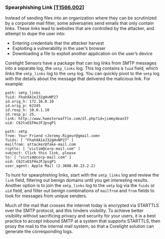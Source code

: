 ### Spearphishing Link [\[T1566.002\]](https://attack.mitre.org/techniques/T1566/002/)

Instead of sending files into an organization where they can be scrutinized by a corporate mail filter, some adversaries send emails that only contain links. These links lead to websites that are controlled by the attacker, and attempt to dupe the user into:

- Entering credentials that the attacker harvest
- Exploiting a vulnerability in the user’s browser
- Downloading a file  to exploit another application on the user’s device

Corelight Sensors have a package that can log links from SMTP messages into a separate log, the `smtp_links` log. This log contains a `fuid` field, which links the `smtp_links` log to the `smtp` log. You can quickly pivot to the `smtp` log with the details about the message that delivered the malicious link. For example:

```
path: smtp_links
fuid: FhahXA1eJ32gHvNP27
id.orig_h: 172.16.0.10
id.orig_p: 62345
id.resp_h: 10.0.1.10
id.resp_p: 25,
link: http://www.hamsterwaffle.com/dl.php?id=jimmydean37
uid: C62txO1FHoJFJpsgP1

path: smtp
from: Your Friend <Jeremy.Rigeur@gmail.com>
fuids: [ "FhahXA1eJ32gHvNP27" ]
mailfrom: attacker@fake-mail.com
rcptto: [ "victim@corp-mail.com" ]
subject: Click this link, please
to: [ "victim@corp-mail.com" ]
uid: C62txO1FHoJFJpsgP1
user_agent: Apple Mail (2.3608.80.23.2.2)
```

To hunt for spearphishing links, start with the `smtp_links` log and review the `link` field, filtering out benign domains until you get interesting results. Another option is to join the `smtp_links` log to the `smtp` log via the `fuids` or `uid` field, and filter out benign combinations of `mailfrom` and `from` fields to look for messages from unique senders.

Much of the mail that crosses the internet today is encrypted via STARTTLS over the SMTP protocol, and this hinders visibility. To achieve better visibility without sacrificing privacy and security for your users, it is a best practice to accept inbound SMTP at a system that supports STARTTLS, then proxy the mail to the internal mail system, so that a Corelight solution can generate the corresponding logs.
